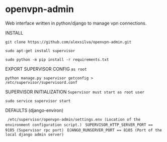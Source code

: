 # openvpn-admin
Web interface written in python/django to manage vpn connections.


INSTALL

``` git clone https://github.com/alexsilva/openvpn-admin.git ```

``` sudo apt-get install supervisor ```

``` sudo python -m pip install -r requirements.txt ```

EXPORT SUPERVISOR CONFIG `as root`

``` python manage.py supervisor getconfig > /etc/supervisor/supervisord.conf ```

SUPERVISOR INITIALIZATION `Supervisor must start as root user`

``` sudo service supervisor start ```


DEFAULTS (django-environ)

``` /etc/supervisor/openvpn-admin/settings.env (Location of the environment configuration script.)```
``` SUPERVISOR_HTTP_SERVER_PORT == 9105 (Supervisor rpc port)```
``` DJANGO_RUNSERVER_PORT == 8105 (Port of the local django admin server)```
